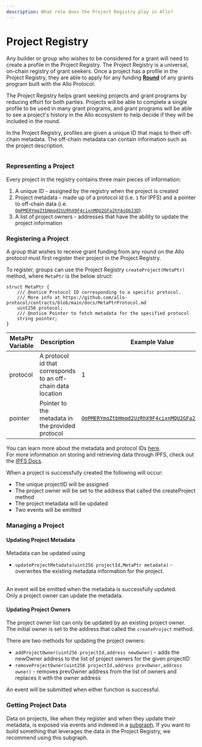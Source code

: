 ```yaml
---
description: What role does the Project Registry play in Allo?
---
```


# Project Registry

Any builder or group who wishes to be considered for a grant will need to create a profile in the Project Registry. The Project Registry is a universal, on-chain registry of grant seekers. Once a project has a profile in the Project Registry, they are able to apply for any funding [**Round**](round.md) of any grants program built with the Allo Protocol.

The Project Registry helps grant seeking projects and grant programs by reducing effort for both parties. Projects will be able to complete a single profile to be used in many grant programs, and grant programs will be able to see a project's history in the Allo ecosystem to help decide if they will be included in the round.&#x20;

In the Project Registry, profiles are given a unique ID that maps to their off-chain metadata. The off-chain metadata can contain information such as the project description.

<figure><img src="../.gitbook/assets/Project Registry.png" alt=""><figcaption></figcaption></figure>

### Representing a Project

Every project in the registry contains three main pieces of information:

1. &#x20;A unique ID - assigned by the registry when the project is created
2. Project metadata - made up of a protocol id (i.e. `1` for IPFS) and a pointer to off-chain data (i.e. [`QmPMERYmqZtbHmqd2UzRhX9F4cixnMQU2GFa2hYAsQ6J3D`](https://cloudflare-ipfs.com/ipfs/QmPMERYmqZtbHmqd2UzRhX9F4cixnMQU2GFa2hYAsQ6J3D)).
3. A list of project owners - addresses that have the ability to update the project information



### Registering a Project

A group that wishes to receive grant funding from any round on the Allo protocol must first register their project in the Project Registry.

To register, groups can use the Project Registry `createProject(MetaPtr)` method, where `MetaPtr` is the below struct:

```solidity
struct MetaPtr {
    /// @notice Protocol ID corresponding to a specific protocol.
    /// More info at https://github.com/allo-protocol/contracts/blob/main/docs/MetaPtrProtocol.md
    uint256 protocol;
    /// @notice Pointer to fetch metadata for the specified protocol
    string pointer;
}
```

| MetaPtr Variable | Description                                                  | Example Value                                                                                                                       | Notes                                                  |
| ---------------- | ------------------------------------------------------------ | ----------------------------------------------------------------------------------------------------------------------------------- | ------------------------------------------------------ |
| protocol         | A protocol id that corresponds to an off-chain data location | 1                                                                                                                                   | Currently IPFS (id =1) is the only available protocol. |
| pointer          | Pointer to the metadata in the provided protocol             | [`QmPMERYmqZtbHmqd2UzRhX9F4cixnMQU2GFa2hYAsQ6J3D`](https://cloudflare-ipfs.com/ipfs/QmPMERYmqZtbHmqd2UzRhX9F4cixnMQU2GFa2hYAsQ6J3D) |                                                        |

You can learn more about the metadata and protocol IDs [here](https://github.com/allo-protocol/contracts/blob/main/docs/MetaPtrProtocol.md). \
For more information on storing and retrieving data through IPFS, check out the [IPFS Docs](https://docs.ipfs.tech/concepts/file-systems/#mutable-file-system-mfs).

When a project is successfully created the following will occur:

* The unique projectID will be assigned&#x20;
* The project owner will be set to the address that called the createProject method
* The project metadata will be updated
* Two events will be emitted &#x20;

### Managing a Project

#### Updating Project Metadata

Metadata can be updated using

* `updateProjectMetadata(uint256 projectId,MetaPtr metadata)` - overwrites the existing metadata information for the project.

\
An event will be emitted when the metadata is successfully updated.\
Only a project owner can update the metadata.

#### Updating Project Owners

The project owner list can only be updated by an existing project owner. The initial owner is set to the address that called the `createProject` method.

There are two methods for updating the project owners:

* `addProjectOwner(uint256 projectId,address newOwner)` - adds the newOwner address to the list of project owners for the given projectID
* `removeProjectOwner(uint256 projectId,address prevOwner,address owner)` - removes prevOwner address from the list of owners and replaces it with the owner address

An event will be submitted when either function is successful.

### Getting Project Data

Data on projects, like when they register and when they update their metadata, is exposed via events and indexed in a [subgraph](../getting-started/subgraph.md#project-registry). If you want to build something that leverages the data in the Project Registry, we recommend using this subgraph.
